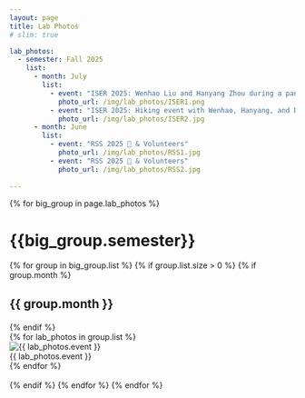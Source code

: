 ```yaml
---
layout: page
title: Lab Photos
# slim: true

lab_photos:
  - semester: Fall 2025
    list:
      - month: July
        list:
          - event: "ISER 2025: Wenhao Liu and Hanyang Zhou during a panel discussion"
            photo_url: /img/lab_photos/ISER1.png
          - event: "ISER 2025: Hiking event with Wenhao, Hanyang, and Daniel"
            photo_url: /img/lab_photos/ISER2.jpg
      - month: June
        list:
          - event: "RSS 2025 🤖 & Volunteers"
            photo_url: /img/lab_photos/RSS1.jpg
          - event: "RSS 2025 🤖 & Volunteers"
            photo_url: /img/lab_photos/RSS2.jpg
  
---
```


<!-- ## Summer 2024
### August

<div style="display: flex; justify-content: space-between; align-items: center;">  
    <div style="flex: 1;">  
        <img src="/img/lab_photos/Lab_social.jpeg" alt="Detroit Pizza Depot" style="width: 90%; display: block;">  
        <p style="text-align: center; margin-top: 10px;">Detroit Pizza Depot</p>  
    </div>  
    <div style="flex: 1;">  
        <img src="/img/lab_photos/Birthday.jpeg" alt="Happy birthday to Daniel!" style="width: 90%; display: block;">  
        <p style="text-align: center; margin-top: 10px;">Happy birthday to Daniel!🎂</p>  
    </div>  
</div> -->

<div class="row">
  {% for big_group in page.lab_photos %}
    <h1> {{big_group.semester}} </h1>
    {% for group in big_group.list %}
      {% if group.list.size > 0 %}
        {% if group.month %}
          <h2 style="text-align: left; margin-bottom: 20px;"> {{ group.month }} </h2>
        {% endif %}
        <div class="row lab_photos-row">  
          {% for lab_photos in group.list %}  
            <div class="col-xl-6 col-lg-6 col-md-6 text-center col-sm-12 col-xs-12 lab_photos-col">  
              <img class="lab-photo img-responsive" src="{{ lab_photos.photo_url }}" alt="{{ lab_photos.event }}">    
              <div class="photo-caption">{{ lab_photos.event }}</div>  
            </div>  
          {% endfor %}  
        </div>
      <br>
      {% endif %}
    {% endfor %}
  {% endfor %}
</div>

